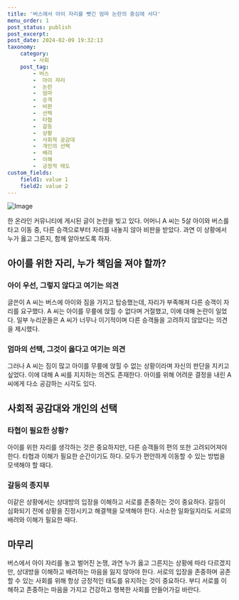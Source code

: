 ```yaml
---
title: '버스에서 아이 자리를 뺏긴 엄마 논란의 중심에 서다'
menu_order: 1
post_status: publish
post_excerpt: 
post_date: 2024-02-09 19:32:13
taxonomy:
    category:
        - 사회
    post_tag:
        - 버스
        -  아이 자리
        -  논란
        -  엄마
        -  승객
        -  비판
        -  선택
        -  타협
        -  갈등
        -  상황
        -  사회적 공감대
        -  개인의 선택
        -  배려
        -  이해
        -  긍정적 태도
custom_fields:
    field1: value 1
    field2: value 2
---
```


![Image](https://imgnews.pstatic.net/image/020/2024/02/09/0003547442_001_20240209100901041.jpg?type=w647)

한 온라인 커뮤니티에 게시된 글이 논란을 빚고 있다. 어머니 A 씨는 5살 아이와 버스를 타고 이동 중, 다른 승객으로부터 자리를 내놓지 않아 비판을 받았다. 과연 이 상황에서 누가 옳고 그른지, 함께 알아보도록 하자.
## 아이를 위한 자리, 누가 책임을 져야 할까?
### 아이 우선, 그렇지 않다고 여기는 의견
글쓴이 A 씨는 버스에 아이와 짐을 가지고 탑승했는데, 자리가 부족해져 다른 승객이 자리를 요구했다. A 씨는 아이를 무릎에 앉힐 수 없다며 거절했고, 이에 대해 논란이 일었다. 일부 누리꾼들은 A 씨가 너무나 이기적이며 다른 승객들을 고려하지 않았다는 의견을 제시했다.
### 엄마의 선택, 그것이 옳다고 여기는 의견
그러나 A 씨는 짐이 많고 아이를 무릎에 앉힐 수 없는 상황이라며 자신의 판단을 지키고 싶었다. 이에 대해 A 씨를 지지하는 의견도 존재한다. 아이를 위해 어려운 결정을 내린 A 씨에게 다소 공감하는 시각도 있다.
## 사회적 공감대와 개인의 선택
### 타협이 필요한 상황?
아이를 위한 자리를 생각하는 것은 중요하지만, 다른 승객들의 편의 또한 고려되어져야 한다. 타협과 이해가 필요한 순간이기도 하다. 모두가 편안하게 이동할 수 있는 방법을 모색해야 할 때다.
### 갈등의 종지부
이같은 상황에서는 상대방의 입장을 이해하고 서로를 존중하는 것이 중요하다. 갈등이 심화되기 전에 상황을 진정시키고 해결책을 모색해야 한다. 사소한 일화일지라도 서로의 배려와 이해가 필요한 때다.
## 마무리
버스에서 아이 자리를 놓고 벌어진 논쟁, 과연 누가 옳고 그른지는 상황에 따라 다르겠지만, 상대방을 이해하고 배려하는 마음을 잃지 않아야 한다. 서로의 입장을 존중하며 공존할 수 있는 사회를 위해 항상 긍정적인 태도를 유지하는 것이 중요하다. 부디 서로를 이해하고 존중하는 마음을 가지고 건강하고 행복한 사회를 만들어가길 바란다.
